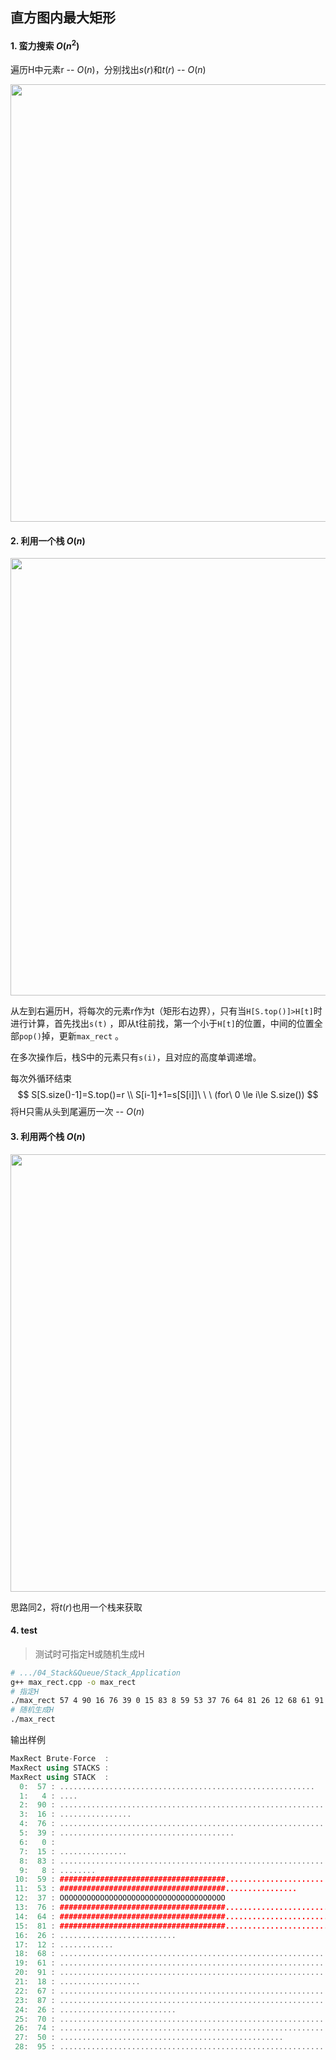 ## 直方图内最大矩形

#### 1. 蛮力搜索 $O(n^2)$

遍历H中元素r -- $O(n)$，分别找出$s(r)$和$t(r)$ -- $O(n)$

<img src="https://github.com/RichardS0268/DSA-Implemented/blob/master/04_Stack%26Queue/docs/max_rect2.png" width="700px">

#### 2. 利用一个栈 $O(n)$

<img src="https://github.com/RichardS0268/DSA-Implemented/blob/master/04_Stack%26Queue/docs/max_rect3.png" width="700px">

从左到右遍历H，将每次的元素r作为t（矩形右边界），只有当`H[S.top()]>H[t]`时进行计算，首先找出`s(t)` ，即从t往前找，第一个小于`H[t]`的位置，中间的位置全部`pop()`掉，更新`max_rect` 。

在多次操作后，栈S中的元素只有`s(i)`，且对应的高度单调递增。

每次外循环结束
$$
S[S.size()-1]=S.top()=r \\
S[i-1]+1=s[S[i]]\ \ \ (for\ 0 \le i\le S.size())
$$
将H只需从头到尾遍历一次 -- $O(n)$

#### 3. 利用两个栈 $O(n)$

<img src="https://github.com/RichardS0268/DSA-Implemented/blob/master/04_Stack%26Queue/docs/max_rect4.png" width="700px">

思路同2，将$t(r)$也用一个栈来获取

#### 4. test

> 测试时可指定H或随机生成H

```sh
# .../04_Stack&Queue/Stack_Application
g++ max_rect.cpp -o max_rect 
# 指定H
./max_rect 57 4 90 16 76 39 0 15 83 8 59 53 37 76 64 81 26 12 68 61 91 18 67 87 26 70 74 50 95 
# 随机生成H
./max_rect
```

输出样例

```c++
MaxRect Brute-Force  :                                                              228 = 12 x [10,29)
MaxRect using STACKS :                                                              228 = 12 x [10,29)
MaxRect using STACK  :                                                              156 = 37 x [10,16)
  0:  57 : .........................................................
  1:   4 : ....
  2:  90 : ..........................................................................................
  3:  16 : ................
  4:  76 : ............................................................................
  5:  39 : .......................................
  6:   0 : 
  7:  15 : ...............
  8:  83 : ...................................................................................
  9:   8 : ........
 10:  59 : #####################################......................
 11:  53 : #####################################................
 12:  37 : OOOOOOOOOOOOOOOOOOOOOOOOOOOOOOOOOOOOO
 13:  76 : #####################################.......................................
 14:  64 : #####################################...........................
 15:  81 : #####################################............................................
 16:  26 : ..........................
 17:  12 : ............
 18:  68 : ....................................................................
 19:  61 : .............................................................
 20:  91 : ...........................................................................................
 21:  18 : ..................
 22:  67 : ...................................................................
 23:  87 : .......................................................................................
 24:  26 : ..........................
 25:  70 : ......................................................................
 26:  74 : ..........................................................................
 27:  50 : ..................................................
 28:  95 : ...............................................................................................
```

